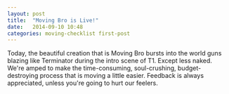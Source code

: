 ```yaml
---
layout: post
title:  "Moving Bro is Live!"
date:   2014-09-10 10:48
categories: moving-checklist first-post
---
```


Today, the beautiful creation that is Moving Bro bursts into the world guns blazing like Terminator during the intro scene of T1. Except less naked. We're amped to make the time-consuming, soul-crushing, budget-destroying process that is moving a little easier. Feedback is always appreciated, unless you're going to hurt our feelers.